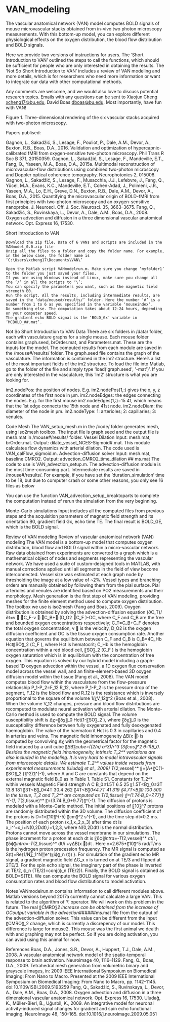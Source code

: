 # VAN_modeling

The vascular anatomical network (VAN) model computes BOLD signals of mouse microvascular stacks obtained from in-vivo two photon microscopy measurements. With this bottom-up model, you can explore different physiological effects on the oxygen distribution, the blood flow distribution and BOLD signals.

Here we provide two versions of instructions for users. The ‘Short Introduction to VAN’ outlined the steps to call the functions, which should be sufficient for people who are only interested in obtaining the results. The ‘Not So Short Introduction to VAN’ includes a review of VAN modeling and more details, which is for researchers who need more information or want to integrate our data with other computational methods. 

Any comments are welcome, and we would also love to discuss potential research topics. Emails with any questions can be sent to Xiaojun Cheng xcheng17@bu.edu, David Boas dboas@bu.edu. Most importantly, have fun with VAN!




 
Figure 1. Three-dimensional rendering of the six vascular stacks acquired with two-photon microscopy. 

Papers publised:

Gagnon, L., Sakadžić, S., Lesage, F., Pouliot, P., Dale, A.M., Devor, A., Buxton, R.B., Boas, D.A., 2016. Validation and optimization of hypercapnic-calibrated fMRI from oxygen-sensitive two-photon microscopy. Phil Trans R Soc B 371, 20150359.
Gagnon, L., Sakadžić, S., Lesage, F., Mandeville, E.T., Fang, Q., Yaseen, M.A., Boas, D.A., 2015a. Multimodal reconstruction of microvascular-flow distributions using combined two-photon microscopy and Doppler optical coherence tomography. Neurophotonics 2, 015008. 
Gagnon, L., Sakadžić, S., Lesage, F., Musacchia, J.J., Lefebvre, J., Fang, Q., Yücel, M.A., Evans, K.C., Mandeville, E.T., Cohen-Adad, J., Polimeni, J.R., Yaseen, M.A., Lo, E.H., Greve, D.N., Buxton, R.B., Dale, A.M., Devor, A., Boas, D.A., 2015. Quantifying the microvascular origin of BOLD-fMRI from first principles with two-photon microscopy and an oxygen-sensitive nanoprobe. J. Neurosci. Off. J. Soc. Neurosci. 35, 3663–3675.
Fang, Q., Sakadžić, S., Ruvinskaya, L., Devor, A., Dale, A.M., Boas, D.A., 2008. Oxygen advection and diffusion in a three dimensional vascular anatomical network. Opt. Express 16, 17530.






Short Introduction to VAN

	Download the zip file. Data of 6 VANs and scripts are included in the VANmodel_0.0.zip file
	Unzip all the files to a folder and copy the folder name. For example, in the below case, the folder name is ‘C:\Users\xcheng17\Documents\VAN\’
 
	Open the Matlab script VANmodelrun.m. Make sure you change ‘myfolder1’ to the folder you just saved your files. 
	If you are using Windows instead of Linux, make sure you change all the ‘/’ in all the scripts to ‘\’;
	You can specify the parameters you want, such as the magnetic field strength B0.
	Run the script. All the results, including intermediate results, are saved in the ‘data/mouse#/results/’ folder. Here the number ‘#’ is a number from 1 to 6 as you specified in the variable ‘mouseindex’.
	Do something else. The computation takes about 12-24 hours, depending on your computer speed.
	The gradient echo BOLD signal is the ‘BOLD_Gx’ variable in ‘MCBOLD_##.mat’.




Not So Short Introduction to VAN
Data
There are six folders in /data/ folder, each with vasculature graphs for a single mouse. 
Each mouse folder contains graph.seed, brOrder.mat, and Parameters.mat. These are the inputs for the model. The computed results from each module are saved in the /mouse#/results/ folder. 
The graph.seed file contains the graph of the vasculature. The information is contained in the im2 structure. Here’s a list of the most important fields of the im2 structure. To load the file into Matlab, go to the folder of the file and simply type ‘load('graph.seed', '-mat')’. If you are only interested in the vasculature, this ‘im2’ structure is what you are looking for.

im2.nodePos: the position of nodes. E.g. im2.nodePos(1,:) gives the x, y, z coordinates of the first node in μm.
im2.nodeEdges: the edges connecting the nodes. E.g. for the first mouse im2.nodeEdges(1,:)=15 41, which means that the 1st edge connects the 15th node and 41st node.
im2.nodeDiam: the diameter of the node in μm.
im2.nodeType: 1: arterioles; 2: capillaries; 3: venules.


Code
Mesh
The VAN_setup_mesh.m in the /code/ folder generates mesh, using iso2mesh toolbox. The input file is graph.seed and the output file is mesh.mat in /mouse#/results/ folder.
Vessel Dilation 
Input: mesh.mat, brOrder.mat.
Output: dilate_vessel_NCES-Sigmoid#.mat.
This module calculates flow dynamics with arterial dilation. The code used is VAN_calFlow_sigmoid.m.
Advection-diffusion solver
Input: mesh.mat, baseline CMRO2.
Output: advection_CMRO2_time_dilation ## ms.mat
The code to use is VAN_advection_setup.m. 
The advection-diffusion module is the most time-consuming part. Intermediate results are saved in /mouse#/results/. 
For example, if you have set the ‘duration_simulation’ time to be 18, but due to computer crash or some other reasons, you only see 16 files as below
 
You can use the function VAN_advection_setup_breaktoparts to complete the computation instead of rerun the simulation from the very beginning.
 


Monte-Carlo simulations
Input includes all the computed files from previous steps and the acquisition parameters of magnetic field strength and its orientation B0, gradient field Gx, echo time TE. 
The final result is BOLD_GE, which is the BOLD signal. 

Review of VAN modeling
Review of vascular anatomical network (VAN) modeling 
The VAN model is a bottom-up model that computes oxygen distribution, blood flow and BOLD signal within a micro-vascular network. 
Raw data obtained from experiments are converted to a graph which is a mathematical object of nodes and segments representing the vascular network. We have used a suite of custom-designed tools in MATLAB, with manual corrections applied until all segments in the field of view become interconnected. Vessel size was estimated at each graph node by thresholding the image at a low value of ~2%. Vessel types and branching orders are manually obtained by following them from the pial surface. Pial arterioles and venules are identified based on PO2 measurements and their morphology. 
Mesh generation is the first step of VAN modeling, providing meshes for the finite element method used to compute oxygen distribution. The toolbox we use is iso2mesh (Fang and Boas, 2009).
Oxygen distribution is obtained by solving the advection-diffusion equation 
(∂C_T)/∂t=v ⃗∙∇C_F-v ⃗∙∇C_B+∇∙(D_O2 ∇C_F )-OC,
where C_F and C_B are the free and bounded oxygen concentrations respectively; C_T=C_B+C_F denotes the total oxygen concentration, v ⃗ is the velocity, D_O2 is the oxygen diffusion coefficient and OC is the tissue oxygen consumption rate. Another equation that governs the equilibrium between C_F and C_B is
C_B=4C_Hb Hct〖SO〗_2 (C_F ),
where Hct is hematocrit; C_Hb is the hemoglobin concentration within a red blood cell, 〖SO〗_2 (C_F ) is the hemoglobin oxygen saturation which is in equilibrium with the concentration of free oxygen. This equation is solved by our hybrid model including a graph-based 1D oxygen advection within the vessel, a 1D oxygen flux conservation model across the vessel wall, and an finite-element-based 3D oxygen diffusion model within the tissue (Fang et al., 2008).
The VAN model computes blood flow within the vasculature from the flow-pressure relationship
P_1-P_2=F_12 R_12,
where P_1-P_2  is the pressure drop of the segment, F_12 is the blood flow and R_12 is the resistance which is inversely proportional to the square of the volume 1/〖V_12〗^2 (Boas et al., 2008). When the volume V_12 changes, pressure and blood flow distributions are recomputed to modulate neural activation with arterial dilation.
The Monte-Carlo method is used to compute the BOLD signal. The volume susceptibility shift is
∆χ=〖δχ〗_0 Hct(1-〖SO〗_2 ),
where  〖δχ〗_0 is the susceptibility difference between fully oxygenated and fully deoxygenated haemoglobin. The value of the haematocrit Hct is 0.3 in capillaries and 0.4 in arteries and veins. The magnetic field inhomogeneity ΔB(x ⃗) is computed by convolving ∆χ with the geometrical factor for the magnetic field induced by a unit cube
〖ΔB〗_cube=((2/π) a^3)/r^3 (3〖cos〗^2 θ-1)B_0.
Besides the magnetic field inhomogeneity, intrinsic T_2^* variations are also included in the modeling. It is very hard to model intravascular signals from microscopic details. We estimate T_2^* values inside vessels from experimental measurements (Uludağ et al., 2009)
T_(2,vessel)^* 〖=(A+〖C(1-〖SO〗_2 )〗^2)〗^(-1),
where A and C are constants that depend on the external magnetic field B_0 as in Table 1.
Table S1. Constants for T_2^* within vessels
Magnetic Field strength		A		C
B_0≤1.5T		6.5		25
〖1.5T<B〗_0≤3T		13.8		181
〖3T<B〗_0≤4T		30.4		262
〖4T<B〗_0≤4.7T		41		319
〖4.7T<B〗_0		100		500
In the tissue, T_2 and T_2^* are computed as
T_(2,tissue) 〖=(1.74∙B_0+7.77)〗^(-1),
T_(2,tissue)^* 〖=(3.74∙B_0+9.77)〗^(-1).
The diffusion of protons is modeled with a Monte-Carlo method. The initial positions of 〖10〗^7 protons are randomly distributed within the 3D volume. The diffusion coefficient of the protons is D=1×〖10〗^(-5)  〖cm〗^2 s^(-1), and the time step dt=0.2 ms. The position of each proton (x_1,x_2,x_3) after time dt is
x_i^'=x_i+N(0,2Ddt),i=1,2,3,
where N(0,2Ddt) is the normal distribution. Protons cannot move across the vessel membrane in our simulations. The phase increment for a proton at each dt is
〖δϕ〗_intra=-T_(2,vessel)^* dt/i ,
〖δϕ〗_intra=-T_(2,tissue)^* dt/i +γΔB(x ⃑)dt .
Here γ=2.675*〖10〗^5 rad/T/ms is the hydrogen proton precession frequency. The MR signal is computed as
S(t)=Re{1/N∑_1^N▒e^(〖iϕ〗_n (t)) }.
For simulation of the gradient echo MR signal, a gradient magnetic field ΔG_x x is turned on at TE/3 and flipped at 2TE/3. For the spin echo signal, the imaginary part of the phase is inverted at TE/2, ϕ_n (TE/2)=conj(ϕ_n (TE/2)). Finally, the BOLD signal is obtained as
BOLD=S(TE).
We can compute the BOLD signal for various oxygen consumption rates and blood flow distributions to model activation.

Notes
	VANmodelrun.m contains information to call different modules above. 
	Matlab versions beyond 2017a currently cannot calculate a large VAN. This is related to the algorithm of ‘\’ operator. We will work on this problem in the future.
	The real 〖CMRO〗_2 increase can be obtained from the increase of OCoutput variable in the advection_##_##_##ms.mat file from the output of the advection-diffusion solver.  This value can be different from the input 〖CMRO〗_2 change, which is currently a discrepency of our model. This difference is large for mouse2. This mouse was the first animal we dealth with and graphing may not be perfect. So if you are doing activation, you can avoid using this animal for now.


References
Boas, D.A., Jones, S.R., Devor, A., Huppert, T.J., Dale, A.M., 2008. A vascular anatomical network model of the spatio-temporal response to brain activation. Neuroimage 40, 1116–1129.
Fang, Q., Boas, D.A., 2009. Tetrahedral mesh generation from volumetric binary and grayscale images, in: 2009 IEEE International Symposium on Biomedical Imaging: From Nano to Macro. Presented at the 2009 IEEE International Symposium on Biomedical Imaging: From Nano to Macro, pp. 1142–1145. doi:10.1109/ISBI.2009.5193259
Fang, Q., Sakadžić, S., Ruvinskaya, L., Devor, A., Dale, A.M., Boas, D.A., 2008. Oxygen advection and diffusion in a three dimensional vascular anatomical network. Opt. Express 16, 17530.
Uludağ, K., Müller-Bierl, B., Uğurbil, K., 2009. An integrative model for neuronal activity-induced signal changes for gradient and spin echo functional imaging. NeuroImage 48, 150–165. doi:10.1016/j.neuroimage.2009.05.051


